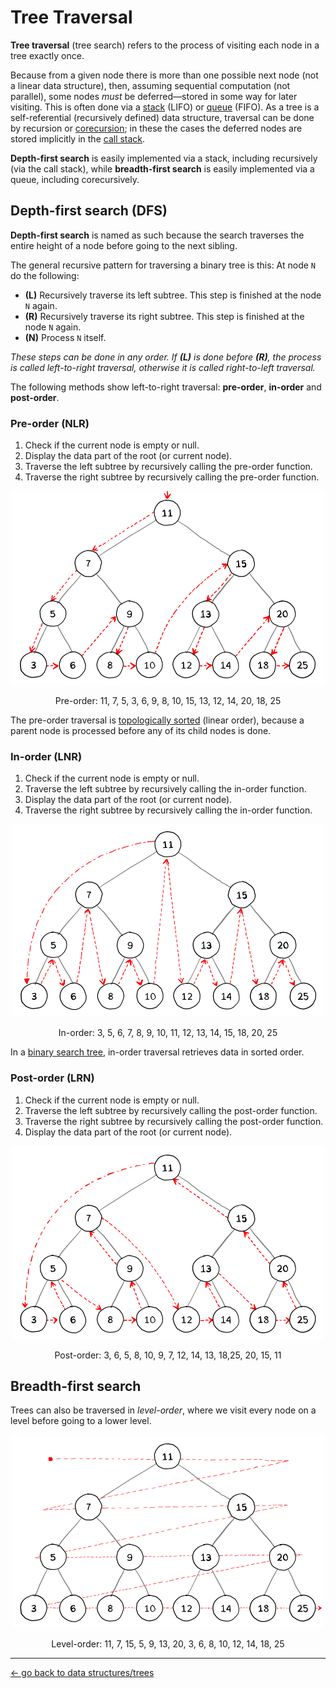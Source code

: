 # Tree Traversal
**Tree traversal** (tree search) refers to the process of visiting each node in a tree exactly once.

Because from a given node there is more than one possible next node (not a linear data structure), then, assuming sequential computation (not parallel), some nodes _must_ be deferred—stored in some way for later visiting. This is often done via a [stack](https://en.wikipedia.org/wiki/Stack_(abstract_data_type)) (LIFO) or [queue](https://en.wikipedia.org/wiki/Queue_(abstract_data_type)) (FIFO). As a tree is a self-referential (recursively defined) data structure, traversal can be done by recursion or [corecursion](https://en.wikipedia.org/wiki/Corecursion); in these the cases the deferred nodes are stored implicitly in the [call stack](https://en.wikipedia.org/wiki/Call_stack).

**Depth-first search** is easily implemented via a stack, including recursively (via the call stack), while **breadth-first search** is easily implemented via a queue, including corecursively.

## Depth-first search (DFS)
**Depth-first search** is named as such because the search traverses the entire height of a node before going to the next sibling.

The general recursive pattern for traversing a binary tree is this: At node `N` do the following:

- **(L)** Recursively traverse its left subtree. This step is finished at the node `N` again.
- **(R)** Recursively traverse its right subtree. This step is finished at the node `N` again.
- **(N)** Process `N` itself.

_These steps can be done in any order. If **(L)** is done before **(R)**, the process is called left-to-right traversal, otherwise it is called right-to-left traversal._

The following methods show left-to-right traversal: **pre-order**, **in-order** and **post-order**.

### Pre-order (NLR)
  1. Check if the current node is empty or null.
  2. Display the data part of the root (or current node).
  3. Traverse the left subtree by recursively calling the pre-order function.
  4. Traverse the right subtree by recursively calling the pre-order function.

<p align="center">
  <img src="../../../assets/DFS_preorder.png" width="500" />
</p>
<p align="center">
Pre-order: 11, 7, 5, 3, 6, 9, 8, 10, 15, 13, 12, 14, 20, 18, 25
</p>

The pre-order traversal is [topologically sorted](https://en.wikipedia.org/wiki/Topological_sorting) (linear order), because a parent node is processed before any of its child nodes is done.

### In-order (LNR)
  1. Check if the current node is empty or null.
  2. Traverse the left subtree by recursively calling the in-order function.
  3. Display the data part of the root (or current node).
  4. Traverse the right subtree by recursively calling the in-order function.

<p align="center">
  <img src="../../../assets/DFS_inorder.png" width="500" />
</p>
<p align="center">
In-order: 3, 5, 6, 7, 8, 9, 10, 11, 12, 13, 14, 15, 18, 20, 25
</p>

In a [binary search tree](https://en.wikipedia.org/wiki/Binary_search_tree), in-order traversal retrieves data in sorted order.

### Post-order (LRN)
  1. Check if the current node is empty or null.
  2. Traverse the left subtree by recursively calling the post-order function.
  3. Traverse the right subtree by recursively calling the post-order function.
  4. Display the data part of the root (or current node).

<p align="center">
  <img src="../../../assets/DFS_postorder.png" width="500" />
</p>
<p align="center">
Post-order: 3, 6, 5, 8, 10, 9, 7, 12, 14, 13, 18,25, 20, 15, 11
</p>

## Breadth-first search
Trees can also be traversed in _level-order_, where we visit every node on a level before going to a lower level.

<p align="center">
  <img src="../../../assets/BFS.png" width="500" />
</p>
<p align="center">
Level-order: 11, 7, 15, 5, 9, 13, 20, 3, 6, 8, 10, 12, 14, 18, 25
</p>

<hr>

[← go back to data structures/trees](../../data-structures/tree)